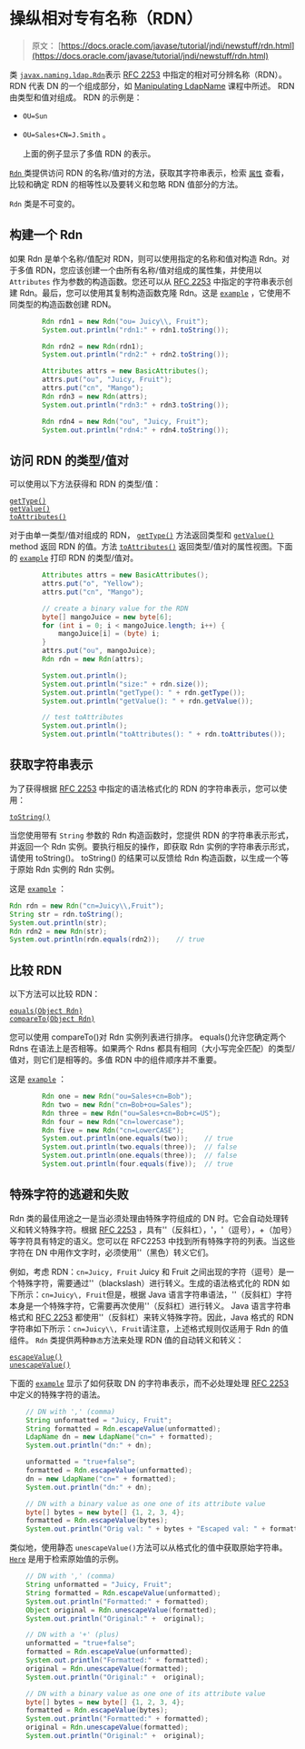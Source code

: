 # 操纵相对专有名称（RDN）

> 原文： [https://docs.oracle.com/javase/tutorial/jndi/newstuff/rdn.html](https://docs.oracle.com/javase/tutorial/jndi/newstuff/rdn.html)

类 [`javax.naming.ldap.Rdn`](https://docs.oracle.com/javase/8/docs/api/javax/naming/ldap/Rdn.html)表示 [RFC 2253](http://www.ietf.org/rfc/rfc2253.txt) 中指定的相对可分辨名称（RDN）。 RDN 代表 DN 的一个组成部分，如 [Manipulating LdapName](ldapname.html) 课程中所述。 RDN 由类型和值对组成。 RDN 的示例是：

*   `OU=Sun`
*   `OU=Sales+CN=J.Smith` 。

    上面的例子显示了多值 RDN 的表示。

[`Rdn` ](https://docs.oracle.com/javase/8/docs/api/javax/naming/ldap/Rdn.html)类提供访问 RDN 的名称/值对的方法，获取其字符串表示，检索 [`属性`](https://docs.oracle.com/javase/8/docs/api/javax/naming/directory/Attributes.html) 查看，比较和确定 RDN 的相等性以及要转义和忽略 RDN 值部分的方法。

`Rdn` 类是不可变的。

## 构建一个 Rdn

如果 Rdn 是单个名称/值配对 RDN，则可以使用指定的名称和值对构造 Rdn。对于多值 RDN，您应该创建一个由所有名称/值对组成的属性集，并使用以 `Attributes` 作为参数的构造函数。您还可以从 [RFC 2253](http://www.ietf.org/rfc/rfc2253.txt) 中指定的字符串表示创建 Rdn。最后，您可以使用其复制构造函数克隆 Rdn。这是 [`example`](examples/RdnConstructors.java) ，它使用不同类型的构造函数创建 RDN。

```java
        Rdn rdn1 = new Rdn("ou= Juicy\\, Fruit");
        System.out.println("rdn1:" + rdn1.toString());

        Rdn rdn2 = new Rdn(rdn1);
        System.out.println("rdn2:" + rdn2.toString());

        Attributes attrs = new BasicAttributes();
        attrs.put("ou", "Juicy, Fruit");
        attrs.put("cn", "Mango");
        Rdn rdn3 = new Rdn(attrs);
        System.out.println("rdn3:" + rdn3.toString());

        Rdn rdn4 = new Rdn("ou", "Juicy, Fruit");
        System.out.println("rdn4:" + rdn4.toString());
```

## 访问 RDN 的类型/值对

可以使用以下方法获得和 RDN 的类型/值：

[`getType()`](https://docs.oracle.com/javase/8/docs/api/javax/naming/ldap/Rdn.html#getType--)  
[`getValue()`](https://docs.oracle.com/javase/8/docs/api/javax/naming/ldap/Rdn.html#getValue--)  
[`toAttributes()`](https://docs.oracle.com/javase/8/docs/api/javax/naming/ldap/Rdn.html#toAttributes--)  

对于由单一类型/值对组成的 RDN， [`getType()`](https://docs.oracle.com/javase/8/docs/api/javax/naming/ldap/Rdn.html#getType--) 方法返回类型和 [`getValue()`](https://docs.oracle.com/javase/8/docs/api/javax/naming/ldap/Rdn.html#getValue--) method 返回 RDN 的值。方法 [`toAttributes()`](https://docs.oracle.com/javase/8/docs/api/javax/naming/ldap/Rdn.html#toAttributes--) 返回类型/值对的属性视图。下面的 [`example`](examples/RdnGetters.java) 打印 RDN 的类型/值对。

```java
        Attributes attrs = new BasicAttributes();
        attrs.put("o", "Yellow");
        attrs.put("cn", "Mango");

        // create a binary value for the RDN
        byte[] mangoJuice = new byte[6];
        for (int i = 0; i < mangoJuice.length; i++) {
            mangoJuice[i] = (byte) i;
        }
        attrs.put("ou", mangoJuice);
        Rdn rdn = new Rdn(attrs);

        System.out.println();
        System.out.println("size:" + rdn.size());
        System.out.println("getType(): " + rdn.getType());
        System.out.println("getValue(): " + rdn.getValue());

        // test toAttributes
        System.out.println();
        System.out.println("toAttributes(): " + rdn.toAttributes());
```

## 获取字符串表示

为了获得根据 [RFC 2253](http://www.ietf.org/rfc/rfc2253.txt) 中指定的语法格式化的 RDN 的字符串表示，您可以使用：

[`toString()`](https://docs.oracle.com/javase/8/docs/api/javax/naming/ldap/Rdn.html#toString--)  

当您使用带有 `String` 参数的 Rdn 构造函数时，您提供 RDN 的字符串表示形式，并返回一个 Rdn 实例。要执行相反的操作，即获取 Rdn 实例的字符串表示形式，请使用 toString()。 toString() 的结果可以反馈给 Rdn 构造函数，以生成一个等于原始 Rdn 实例的 Rdn 实例。

这是 [`example`](examples/RdntoString.java) ：

```java
Rdn rdn = new Rdn("cn=Juicy\\,Fruit");
String str = rdn.toString();
System.out.println(str);
Rdn rdn2 = new Rdn(str);
System.out.println(rdn.equals(rdn2));    // true
```

## 比较 RDN

以下方法可以比较 RDN：

[`equals(Object Rdn)`](https://docs.oracle.com/javase/8/docs/api/javax/naming/ldap/Rdn.html#equals-Object-)  
[`compareTo(Object Rdn)`](https://docs.oracle.com/javase/8/docs/api/javax/naming/ldap/Rdn.html#compareTo-Object-)  

您可以使用 compareTo()对 Rdn 实例列表进行排序。 equals()允许您确定两个 Rdns 在语法上是否相等。如果两个 Rdns 都具有相同（大小写完全匹配）的类型/值对，则它们是相等的。多值 RDN 中的组件顺序并不重要。

这是 [`example`](examples/CompareRdns.java) ：

```java
        Rdn one = new Rdn("ou=Sales+cn=Bob");
        Rdn two = new Rdn("cn=Bob+ou=Sales");
        Rdn three = new Rdn("ou=Sales+cn=Bob+c=US");
        Rdn four = new Rdn("cn=lowercase");
        Rdn five = new Rdn("cn=LowerCASE");
        System.out.println(one.equals(two));    // true
        System.out.println(two.equals(three));  // false
        System.out.println(one.equals(three));  // false
        System.out.println(four.equals(five));  // true
```

## 特殊字符的逃避和失败

Rdn 类的最佳用途之一是当必须处理由特殊字符组成的 DN 时。它会自动处理转义和转义特殊字符。根据 [RFC 2253](http://www.ietf.org/rfc/rfc2253.txt) ，具有'\'（反斜杠），'，'（逗号），+（加号）等字符具有特定的语义。您可以在 RFC2253 中找到所有特殊字符的列表。当这些字符在 DN 中用作文字时，必须使用'\'（黑色）转义它们。

例如，考虑 RDN：`cn=Juicy, Fruit` Juicy 和 Fruit 之间出现的字符（逗号）是一个特殊字符，需要通过'\'（blackslash）进行转义。生成的语法格式化的 RDN 如下所示：`cn=Juicy\, Fruit`但是，根据 Java 语言字符串语法，'\'（反斜杠）字符本身是一个特殊字符，它需要再次使用'\'（反斜杠）进行转义。 Java 语言字符串格式和 [RFC 2253](http://www.ietf.org/rfc/rfc2253.txt) 都使用'\'（反斜杠）来转义特殊字符。因此，Java 格式的 RDN 字符串如下所示：`cn=Juicy\\, Fruit`请注意，上述格式规则仅适用于 Rdn 的值组件。 `Rdn` 类提供两种`静态`方法来处理 RDN 值的自动转义和转义：

[`escapeValue()`](https://docs.oracle.com/javase/8/docs/api/javax/naming/ldap/Rdn.html#escapeValue--)  
[`unescapeValue()`](https://docs.oracle.com/javase/8/docs/api/javax/naming/ldap/Rdn.html#unescapeValue--)  

下面的 [`example`](examples/EscapingDNs.java) 显示了如何获取 DN 的字符串表示，而不必处理处理 [RFC 2253](http://www.ietf.org/rfc/rfc2253.txt) 中定义的特殊字符的语法。

```java
    // DN with ',' (comma)
    String unformatted = "Juicy, Fruit";
    String formatted = Rdn.escapeValue(unformatted);
    LdapName dn = new LdapName("cn=" + formatted);
    System.out.println("dn:" + dn);

    unformatted = "true+false";
    formatted = Rdn.escapeValue(unformatted); 
    dn = new LdapName("cn=" + formatted);
    System.out.println("dn:" + dn);

    // DN with a binary value as one one of its attribute value
    byte[] bytes = new byte[] {1, 2, 3, 4};
    formatted = Rdn.escapeValue(bytes);
    System.out.println("Orig val: " + bytes + "Escaped val: " + formatted);
```

类似地，使用静态 `unescapeValue()`方法可以从格式化的值中获取原始字符串。 [`Here`](examples/UnescapingValues.java) 是用于检索原始值的示例。

```java
    // DN with ',' (comma)
    String unformatted = "Juicy, Fruit";
    String formatted = Rdn.escapeValue(unformatted);
    System.out.println("Formatted:" + formatted);
    Object original = Rdn.unescapeValue(formatted);
    System.out.println("Original:" +  original);  

    // DN with a '+' (plus)
    unformatted = "true+false";
    formatted = Rdn.escapeValue(unformatted); 
    System.out.println("Formatted:" + formatted);
    original = Rdn.unescapeValue(formatted);
    System.out.println("Original:" +  original);  

    // DN with a binary value as one one of its attribute value
    byte[] bytes = new byte[] {1, 2, 3, 4};
    formatted = Rdn.escapeValue(bytes);
    System.out.println("Formatted:" + formatted);
    original = Rdn.unescapeValue(formatted);
    System.out.println("Original:" +  original);  
```